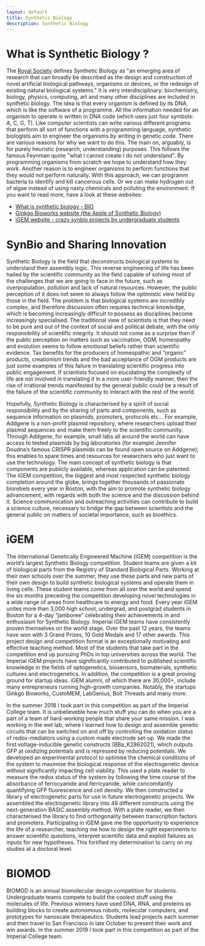 ```yaml
---
layout: default
title: Synthetic Biology
description: Synthetic Biology
---
```

# What is Synthetic Biology ?
The [Royal Society](https://royalsociety.org/topics-policy/projects/synthetic-biology/) defines Synthetic Biology as "an emerging area of research that can broadly be described as the design and construction of novel artificial biological pathways, organisms or devices, or the redesign of existing natural biological systems."
It is very interdisciplinary: biochemistry, biology, physics, computing, art and many other disciplines are included in synthetic biology.
The idea is that every organism is defined by its DNA, which is like the software of a programme. All the information needed for an organism to operate is written in DNA code (which uses just four symbols: A, C, G, T). Like computer scientists can write various different programs that perform all sort of functions with a programming language, synthetic biologists aim to engineer the organisms by writing in genetic code.
There are various reasons for why we want to do this. The main on, arguably, is for purely heuristic (research, understanding) purposes. This follows the famous Feynman quote "what I cannot create I do not understand". By programming organisms from scratch we hope to understand how they work.
Another reason is to engineer organisms to perform functions that they would not perform naturally. With this approach, we can programm bacteria to identify and kill cancerous cells. Or we can make hydrogen out of algae instead of using nasty chemicals and polluting the environment.
If you want to read more, have a look at these websites:
- [What is synthetic biology - BIO](https://www.bio.org/articles/synthetic-biology-explained)
- [Ginkgo Bioworks website (the Apple of Synthetic Biology)](https://www.ginkgobioworks.com/)
- [iGEM website - crazy synbio projects by undergraduate students](https://igem.org/Main_Page)




# SynBio and Sharing Innovation

Synthetic Biology is the field that deconstructs biological systems to understand their assembly logic. This reverse engineering of life has been hailed by the scientific community as the field capable of solving most of the challenges that we are going to face in the future, such as overpopulation, pollution and lack of natural resources.
However, the public perception of it does not seem to always follow the optimistic view held by those in the field.
The problem is that biological systems are incredibly  complex, and therefore discussion often requires  technical knowledge, which is becoming increasingly difficult to possess as disciplines become increasingly specialised.
The traditional view of scientists is that they need to be pure and out of the context of social and political debate, with the only responsibility of scientific integrity. It should not come as a surprise then if the public perception on matters such as vaccination, OGM, homeopathy and evolution seems to follow emotional beliefs rather than scientific evidence. Tax benefits for the producers of homeopathic and “organic” products, creationism trends and the bad acceptance of OGM products are just some examples of this failure in translating scientific progress into public engagement. If scientists focused on elucidating the complexity of life are not involved in translating it in a more user-friendly manner, then the rise of irrational trends manifested by the general public could be a result of the failure of the scientific community to interact with the rest of the world.

Hopefully, Synthetic Biology is characterised by a spirit of social responsibility and by the sharing of parts and components, such as sequence information on plasmids, promoters, protocols etc…  For example, Addgene is a non-profit plasmid repository, where researchers upload their plasmid sequences and make them freely to the scientific community.  Through Addgene, for example, small labs all around the world can have access to tested plasmids by big laboratories (for example Jennifer Doudna’s famous CRISPR plasmids can be found open source on Addgene); this enables to spare times and resources for researchers who just want to use the technology. The main concept of synthetic biology is that components are publicly available, whereas application can be patented.
The iGEM competition, the biggest and most respected synthetic biology completion around the globe, brings together thousands of passionate biorebels every year in Boston, with the aim to promote synthetic biology advancement, with regards with both the science and the discussion behind it.
Science communication and outreaching activities can contribute to build a science culture, necessary to bridge the gap between scientists and the general public on matters of societal importance, such as bioethics.

# iGEM
The international Genetically Engineered Machine (iGEM) competition is the world’s largest Synthetic Biology competition. Student teams are given a kit of biological parts from the Registry of Standard Biological Parts. Working at their own schools over the summer, they use these parts and new parts of their own design to build synthetic biological systems and operate them in living cells.
These student teams come from all over the world and spend the six months preceding the competition developing novel technologies in a wide range of areas from healthcare to energy and food. Every year iGEM unites more than 3,000 high school, undergrad, and postgrad students in Boston for a 4-day “jamboree” celebrating their achievements in and enthusiasm for Synthetic Biology.
Imperial iGEM teams have consistently proven themselves on the world stage. Over the past 12 years, the teams have won with 3 Grand Prizes, 10 Gold Medals and 17 other awards.
This project design and competition format is an exceptionally motivating and effective teaching method. Most of the students that take part in the competition end up pursuing PhDs in top universities across the world. The Imperial iGEM projects have significantly contributed to published scientific knowledge in the fields of optogenetics, biosensors, biomaterials, synthetic cultures and electrogenetics. In addition, the competition is a great proving ground for startup ideas. iGEM alumni, of which there are 30,000+, include many entrepreneurs running high-growth companies. Notably, the startups Ginkgo Bioworks, CustoMEM, LabGenius, Bolt Threads and many more.

In the summer 2018 I took part in this competition as part of the Imperial College team. It is unbelieveble how much stuff you can do when you are a part of a team of hard-working people that share your same mission.
I was working in the wet lab, where I learned how to design and assemble genetic circuits that can be switched on and off by controlling the oxidation status of redox-mediators using a custom made electrode set-up.
We made the first voltage-inducible genetic constructs (BBa_K2862021), which outputs GFP at oxidizing potentials and is repressed by reducing potentials.
We developed an experimental protocol to optimise the chemical conditions of the system to maximise the biological response of the electrogenetic device without significantly impacting cell viability. This used a plate reader to measure the redox status of the system by following the time course of the absorbance of ferrocyanide and ferricyanide, while concomitantly quantifying GFP fluorescence and cell density.
We then constructed a library of electrogenetic parts for use in future electrogenetic projects.  We assembled the electrogenetic library into 48 different constructs using the next-generation BASIC assembly method. With a plate reader, we then characterised the library to find orthogonality between transcription factors and promoters.
Participating in iGEM gave me the opportunity to experience the life of a researcher, teaching me how to design the right experiments to answer scientific questions, interpret scientific data and exploit failures as inputs for new hypotheses. This fortified my determination to carry on my studies at a doctoral level.


# BIOMOD

BIOMOD is an annual biomolecular design competition for students.
Undergraduate teams compete to build the coolest stuff using the molecules of life. Previous winners have used DNA, RNA, and proteins as building blocks to create autonomous robots, molecular computers, and prototypes for nanoscale therapeutics. Students lead projects each summer and then travel to San Francisco in late October to present their work and win awards.
In the summer 2019 I took part in this competition as part of the Imperial College team.
